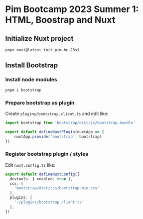 # Pim Bootcamp 2023 Summer 1: HTML, Boostrap and Nuxt

## Initialize Nuxt project

```shell
pnpx nuxi@latest init pim-bc-23s1
```

## Install Bootstrap

### Install node modules

```shell
pnpm i bootstrap
```

### Prepare bootstrap as plugin

Create `plugins/bootstrap.client.ts` and edit like:

```typescript,plugins/bootstrap.client.ts
import bootstrap from 'bootstrap/dist/js/bootstrap.bundle'

export default defineNuxtPlugin(nuxtApp => {
    nuxtApp.provide('bootstrap', bootstrap)
})
```

### Register bootstrap plugin / styles

Edit `nuxt.config.ts` like:

```typescript,nuxt.config.ts
export default defineNuxtConfig({
  devtools: { enabled: true },
  css: [
    'bootstrap/dist/css/bootstrap.min.css'
  ],
  plugins: [
    '~/plugins/bootstrap.client.ts'
  ],
})
```